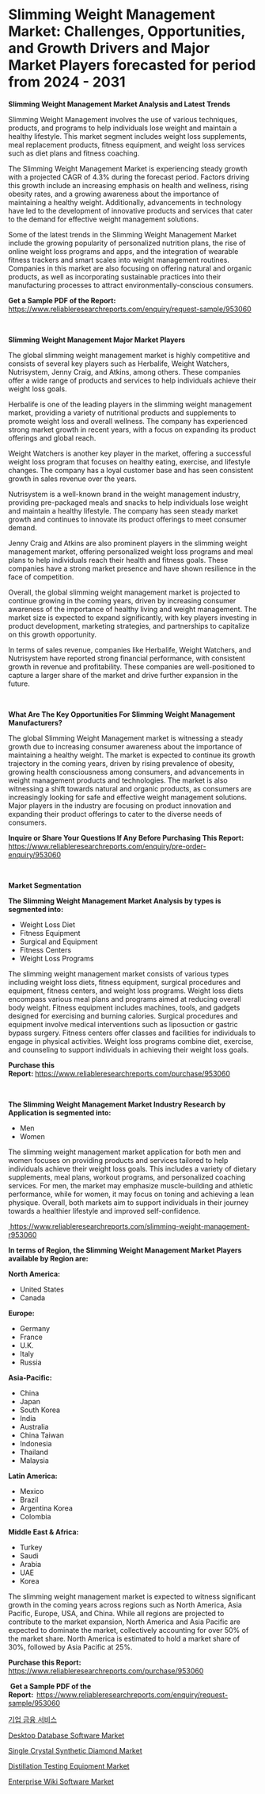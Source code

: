 <p><h1>Slimming Weight Management Market: Challenges, Opportunities, and Growth Drivers and Major Market Players forecasted for period from 2024 - 2031</h1></p><p><strong>Slimming Weight Management Market Analysis and Latest Trends</strong></p>
<p><p>Slimming Weight Management involves the use of various techniques, products, and programs to help individuals lose weight and maintain a healthy lifestyle. This market segment includes weight loss supplements, meal replacement products, fitness equipment, and weight loss services such as diet plans and fitness coaching.</p><p>The Slimming Weight Management Market is experiencing steady growth with a projected CAGR of 4.3% during the forecast period. Factors driving this growth include an increasing emphasis on health and wellness, rising obesity rates, and a growing awareness about the importance of maintaining a healthy weight. Additionally, advancements in technology have led to the development of innovative products and services that cater to the demand for effective weight management solutions.</p><p>Some of the latest trends in the Slimming Weight Management Market include the growing popularity of personalized nutrition plans, the rise of online weight loss programs and apps, and the integration of wearable fitness trackers and smart scales into weight management routines. Companies in this market are also focusing on offering natural and organic products, as well as incorporating sustainable practices into their manufacturing processes to attract environmentally-conscious consumers.</p></p>
<p><strong>Get a Sample PDF of the Report:&nbsp;</strong> <a href="https://www.reliableresearchreports.com/enquiry/request-sample/953060">https://www.reliableresearchreports.com/enquiry/request-sample/953060</a></p>
<p>&nbsp;</p>
<p><strong>Slimming Weight Management Major Market Players</strong></p>
<p><p>The global slimming weight management market is highly competitive and consists of several key players such as Herbalife, Weight Watchers, Nutrisystem, Jenny Craig, and Atkins, among others. These companies offer a wide range of products and services to help individuals achieve their weight loss goals.</p><p>Herbalife is one of the leading players in the slimming weight management market, providing a variety of nutritional products and supplements to promote weight loss and overall wellness. The company has experienced strong market growth in recent years, with a focus on expanding its product offerings and global reach.</p><p>Weight Watchers is another key player in the market, offering a successful weight loss program that focuses on healthy eating, exercise, and lifestyle changes. The company has a loyal customer base and has seen consistent growth in sales revenue over the years.</p><p>Nutrisystem is a well-known brand in the weight management industry, providing pre-packaged meals and snacks to help individuals lose weight and maintain a healthy lifestyle. The company has seen steady market growth and continues to innovate its product offerings to meet consumer demand.</p><p>Jenny Craig and Atkins are also prominent players in the slimming weight management market, offering personalized weight loss programs and meal plans to help individuals reach their health and fitness goals. These companies have a strong market presence and have shown resilience in the face of competition.</p><p>Overall, the global slimming weight management market is projected to continue growing in the coming years, driven by increasing consumer awareness of the importance of healthy living and weight management. The market size is expected to expand significantly, with key players investing in product development, marketing strategies, and partnerships to capitalize on this growth opportunity.</p><p>In terms of sales revenue, companies like Herbalife, Weight Watchers, and Nutrisystem have reported strong financial performance, with consistent growth in revenue and profitability. These companies are well-positioned to capture a larger share of the market and drive further expansion in the future.</p></p>
<p>&nbsp;</p>
<p><strong>What Are The Key Opportunities For Slimming Weight Management Manufacturers?</strong></p>
<p><p>The global Slimming Weight Management market is witnessing a steady growth due to increasing consumer awareness about the importance of maintaining a healthy weight. The market is expected to continue its growth trajectory in the coming years, driven by rising prevalence of obesity, growing health consciousness among consumers, and advancements in weight management products and technologies. The market is also witnessing a shift towards natural and organic products, as consumers are increasingly looking for safe and effective weight management solutions. Major players in the industry are focusing on product innovation and expanding their product offerings to cater to the diverse needs of consumers.</p></p>
<p><strong>Inquire or Share Your Questions If Any Before Purchasing This Report:</strong> <a href="https://www.reliableresearchreports.com/enquiry/pre-order-enquiry/953060">https://www.reliableresearchreports.com/enquiry/pre-order-enquiry/953060</a></p>
<p>&nbsp;</p>
<p><strong>Market Segmentation</strong></p>
<p><strong>The Slimming Weight Management Market Analysis by types is segmented into:</strong></p>
<p><ul><li>Weight Loss Diet</li><li>Fitness Equipment</li><li>Surgical and Equipment</li><li>Fitness Centers</li><li>Weight Loss Programs</li></ul></p>
<p><p>The slimming weight management market consists of various types including weight loss diets, fitness equipment, surgical procedures and equipment, fitness centers, and weight loss programs. Weight loss diets encompass various meal plans and programs aimed at reducing overall body weight. Fitness equipment includes machines, tools, and gadgets designed for exercising and burning calories. Surgical procedures and equipment involve medical interventions such as liposuction or gastric bypass surgery. Fitness centers offer classes and facilities for individuals to engage in physical activities. Weight loss programs combine diet, exercise, and counseling to support individuals in achieving their weight loss goals.</p></p>
<p><strong>Purchase this Report:&nbsp;</strong><a href="https://www.reliableresearchreports.com/purchase/953060">https://www.reliableresearchreports.com/purchase/953060</a></p>
<p>&nbsp;</p>
<p><strong>The Slimming Weight Management Market Industry Research by Application is segmented into:</strong></p>
<p><ul><li>Men</li><li>Women</li></ul></p>
<p><p>The slimming weight management market application for both men and women focuses on providing products and services tailored to help individuals achieve their weight loss goals. This includes a variety of dietary supplements, meal plans, workout programs, and personalized coaching services. For men, the market may emphasize muscle-building and athletic performance, while for women, it may focus on toning and achieving a lean physique. Overall, both markets aim to support individuals in their journey towards a healthier lifestyle and improved self-confidence.</p></p>
<p><a href="https://www.reliableresearchreports.com/slimming-weight-management-r953060">&nbsp;https://www.reliableresearchreports.com/slimming-weight-management-r953060</a></p>
<p><strong>In terms of Region, the Slimming Weight Management Market Players available by Region are:</strong></p>
<p>
    <p> <strong> North America: </strong>
        <ul>
            <li>United States</li>
            <li>Canada</li>
        </ul>
        </p> 
    <p> <strong> Europe: </strong>
        <ul>
            <li>Germany</li>
            <li>France</li>
            <li>U.K.</li>
            <li>Italy</li>
            <li>Russia</li>
        </ul>
        </p> 
    <p> <strong> Asia-Pacific: </strong>
        <ul>
            <li>China</li>
            <li>Japan</li>
            <li>South Korea</li>
            <li>India</li>
            <li>Australia</li>
            <li>China Taiwan</li>
            <li>Indonesia</li>
            <li>Thailand</li>
            <li>Malaysia</li>
        </ul>
        </p> 
    <p> <strong> Latin America: </strong>
        <ul>
            <li>Mexico</li>
            <li>Brazil</li>
            <li>Argentina Korea</li>
            <li>Colombia</li>
        </ul>
        </p> 
    <p> <strong> Middle East & Africa: </strong>
        <ul>
            <li>Turkey</li>
            <li>Saudi</li>
            <li>Arabia</li>
            <li>UAE</li>
            <li>Korea</li>
        </ul>
    </p>
    </p>
<p><p>The slimming weight management market is expected to witness significant growth in the coming years across regions such as North America, Asia Pacific, Europe, USA, and China. While all regions are projected to contribute to the market expansion, North America and Asia Pacific are expected to dominate the market, collectively accounting for over 50% of the market share. North America is estimated to hold a market share of 30%, followed by Asia Pacific at 25%.</p></p>
<p><strong>Purchase this Report: </strong><a href="https://www.reliableresearchreports.com/purchase/953060">https://www.reliableresearchreports.com/purchase/953060</a></p>
<p>&nbsp;<strong>Get a Sample PDF of the Report:&nbsp;&nbsp;</strong><a href="https://www.reliableresearchreports.com/enquiry/request-sample/953060">https://www.reliableresearchreports.com/enquiry/request-sample/953060</a></p>
<p><strong></strong></p>
<p><p><a href="https://github.com/Hubertstyenger6685/Market-Research-Report-List-1/blob/main/985073553399.md">기업 금융 서비스</a></p><p><a href="https://github.com/Angelnienowdseej3e45z3p8c/Market-Research-Report-List-2/blob/main/desktop-database-software-market.md">Desktop Database Software Market</a></p><p><a href="https://www.linkedin.com/pulse/global-single-crystal-synthetic-diamond-market-size-trends-insights-pby0e">Single Crystal Synthetic Diamond Market</a></p><p><a href="https://www.linkedin.com/pulse/distillation-testing-equipment-market-share-evolution-growth-urtwe">Distillation Testing Equipment Market</a></p><p><a href="https://github.com/angeliabkratze/Market-Research-Report-List-1/blob/main/enterprise-wiki-software-market.md">Enterprise Wiki Software Market</a></p></p>